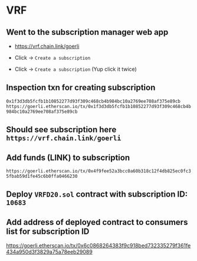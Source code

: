 # VRF

## Went to the subscription manager web app

- https://vrf.chain.link/goerli

- Click -> `Create a subscription`
- Click -> `Create a subscription` (Yup click it twice)

## Inspection txn for creating subscription

`0x1f3d3db5fcfb1b10852277d93f309c468cb4b984bc10a2769ee708af375e89cb`
`https://goerli.etherscan.io/tx/0x1f3d3db5fcfb1b10852277d93f309c468cb4b984bc10a2769ee708af375e89cb`

## Should see subscription here `https://vrf.chain.link/goerli`

## Add funds (LINK) to subscription

`https://goerli.etherscan.io/tx/0x4f9fee52a3bcc0a60b318c12f4db825ec0fc35fbab59d1fe45c6b0ffa0466230`

## Deploy `VRFD20.sol` contract with subscription ID: `10683`

## Add address of deployed contract to consumers list for subscription ID

https://goerli.etherscan.io/tx/0x6c0868264383f9c918bed732335279f361fe434a950d3f3829a75a78eeb29089

